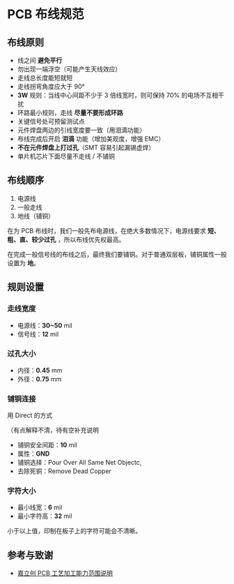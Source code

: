 
# PCB 布线规范

## 布线原则

* 线之间 **避免平行**
* 勿出现一端浮空（可能产生天线效应）
* 走线总长度能短就短
* 走线拐弯角度应大于 90°
* **3W** 规则：当线中心间距不少于 3 倍线宽时，则可保持 70% 的电场不互相干扰
* 环路最小规则，走线 **尽量不要形成环路**
* 关键信号处可预留测试点
* 元件焊盘两边的引线宽度要一致（用泪滴功能）
* 布线完成后开启 **泪滴** 功能（增加美观度，增强 EMC）
* **不在元件焊盘上打过孔**（SMT 容易引起漏锡虚焊）
* 单片机芯片下面尽量不走线 / 不铺铜

## 布线顺序

1. 电源线
2. 一般走线
3. 地线（铺铜）

在为 PCB 布线时，我们一般先布电源线，在绝大多数情况下，电源线要求 **短、粗、直、较少过孔** ，所以布线优先权最高。

在完成一般信号线的布线之后，最终我们要铺铜。对于普通双层板，铺铜属性一般设置为 **地**。

## 规则设置

### 走线宽度

* 电源线：**30~50** mil
* 信号线：**12** mil

### 过孔大小

* 内径：**0.45** mm
* 外径：**0.75** mm

### 铺铜连接

用 Direct 的方式

（有点解释不清，待有空补充说明

* 铺铜安全间距：**10** mil
* 属性：**GND** 
* 铺铜选择：Pour Over All Same Net Objectc,
* 去除死铜：Remove Dead Copper

### 字符大小

* 最小线宽：**6** mil
* 最小字符高：**32** mil

小于以上值，印制在板子上的字符可能会不清晰。

## 参考与致谢
* [嘉立创 PCB 工艺加工能力范围说明](https://www.sz-jlc.com/portal/vtechnology.html)